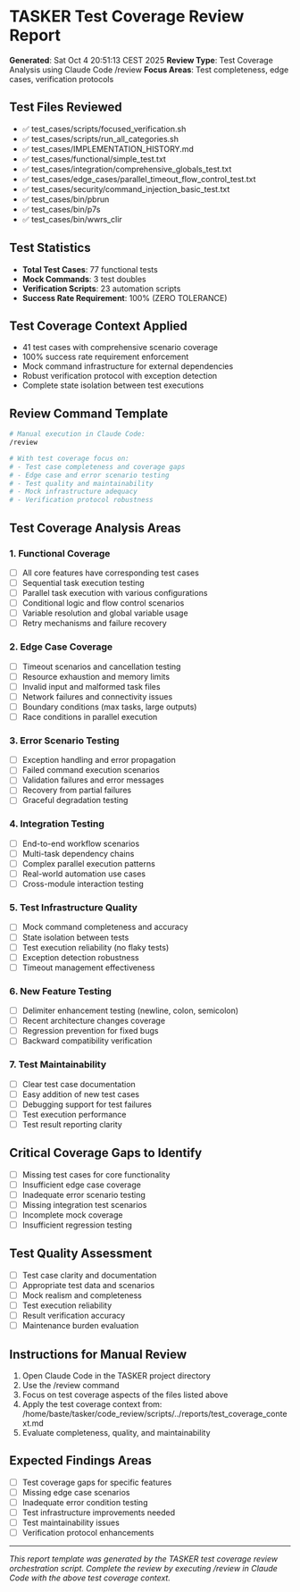 # TASKER Test Coverage Review Report
**Generated**: Sat Oct  4 20:51:13 CEST 2025
**Review Type**: Test Coverage Analysis using Claude Code /review
**Focus Areas**: Test completeness, edge cases, verification protocols

## Test Files Reviewed
- ✅ test_cases/scripts/focused_verification.sh
- ✅ test_cases/scripts/run_all_categories.sh
- ✅ test_cases/IMPLEMENTATION_HISTORY.md
- ✅ test_cases/functional/simple_test.txt
- ✅ test_cases/integration/comprehensive_globals_test.txt
- ✅ test_cases/edge_cases/parallel_timeout_flow_control_test.txt
- ✅ test_cases/security/command_injection_basic_test.txt
- ✅ test_cases/bin/pbrun
- ✅ test_cases/bin/p7s
- ✅ test_cases/bin/wwrs_clir

## Test Statistics
- **Total Test Cases**: 77 functional tests
- **Mock Commands**: 3 test doubles
- **Verification Scripts**: 23 automation scripts
- **Success Rate Requirement**: 100% (ZERO TOLERANCE)

## Test Coverage Context Applied
- 41 test cases with comprehensive scenario coverage
- 100% success rate requirement enforcement
- Mock command infrastructure for external dependencies
- Robust verification protocol with exception detection
- Complete state isolation between test executions

## Review Command Template
```bash
# Manual execution in Claude Code:
/review

# With test coverage focus on:
# - Test case completeness and coverage gaps
# - Edge case and error scenario testing
# - Test quality and maintainability
# - Mock infrastructure adequacy
# - Verification protocol robustness
```

## Test Coverage Analysis Areas
### 1. Functional Coverage
- [ ] All core features have corresponding test cases
- [ ] Sequential task execution testing
- [ ] Parallel task execution with various configurations
- [ ] Conditional logic and flow control scenarios
- [ ] Variable resolution and global variable usage
- [ ] Retry mechanisms and failure recovery

### 2. Edge Case Coverage
- [ ] Timeout scenarios and cancellation testing
- [ ] Resource exhaustion and memory limits
- [ ] Invalid input and malformed task files
- [ ] Network failures and connectivity issues
- [ ] Boundary conditions (max tasks, large outputs)
- [ ] Race conditions in parallel execution

### 3. Error Scenario Testing
- [ ] Exception handling and error propagation
- [ ] Failed command execution scenarios
- [ ] Validation failures and error messages
- [ ] Recovery from partial failures
- [ ] Graceful degradation testing

### 4. Integration Testing
- [ ] End-to-end workflow scenarios
- [ ] Multi-task dependency chains
- [ ] Complex parallel execution patterns
- [ ] Real-world automation use cases
- [ ] Cross-module interaction testing

### 5. Test Infrastructure Quality
- [ ] Mock command completeness and accuracy
- [ ] State isolation between tests
- [ ] Test execution reliability (no flaky tests)
- [ ] Exception detection robustness
- [ ] Timeout management effectiveness

### 6. New Feature Testing
- [ ] Delimiter enhancement testing (newline, colon, semicolon)
- [ ] Recent architecture changes coverage
- [ ] Regression prevention for fixed bugs
- [ ] Backward compatibility verification

### 7. Test Maintainability
- [ ] Clear test case documentation
- [ ] Easy addition of new test cases
- [ ] Debugging support for test failures
- [ ] Test execution performance
- [ ] Test result reporting clarity

## Critical Coverage Gaps to Identify
- [ ] Missing test cases for core functionality
- [ ] Insufficient edge case coverage
- [ ] Inadequate error scenario testing
- [ ] Missing integration test scenarios
- [ ] Incomplete mock coverage
- [ ] Insufficient regression testing

## Test Quality Assessment
- [ ] Test case clarity and documentation
- [ ] Appropriate test data and scenarios
- [ ] Mock realism and completeness
- [ ] Test execution reliability
- [ ] Result verification accuracy
- [ ] Maintenance burden evaluation

## Instructions for Manual Review
1. Open Claude Code in the TASKER project directory
2. Use the /review command
3. Focus on test coverage aspects of the files listed above
4. Apply the test coverage context from: /home/baste/tasker/code_review/scripts/../reports/test_coverage_context.md
5. Evaluate completeness, quality, and maintainability

## Expected Findings Areas
- [ ] Test coverage gaps for specific features
- [ ] Missing edge case scenarios
- [ ] Inadequate error condition testing
- [ ] Test infrastructure improvements needed
- [ ] Test maintainability issues
- [ ] Verification protocol enhancements

---
*This report template was generated by the TASKER test coverage review orchestration script.*
*Complete the review by executing /review in Claude Code with the above test coverage context.*
